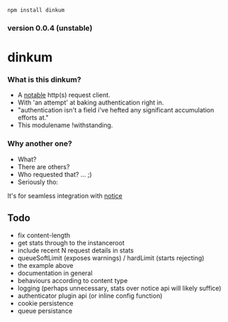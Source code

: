 `npm install dinkum`

### version 0.0.4 (unstable)

dinkum
======

### What is this dinkum?

* A [notable](https://github.com/nomilous/notice/tree/master/src/tools) http(s) request client.
* With 'an attempt' at baking authentication right in.
* "authentication isn't a field i've hefted any significant accumulation efforts at."
* This modulename !withstanding.

### Why another one?

* What? 
* There are others? 
* Who requested that? ... ;)
* Seriously tho:

It's for seamless integration with [notice](https://github.com/nomilous/notice-example)

Todo
----

* fix content-length
* get stats through to the instanceroot
* include recent N request details in stats
* queueSoftLimit (exposes warnings) / hardLimit (starts rejecting)
* the example above
* documentation in general
* behaviours according to content type
* logging (perhaps unnecessary, stats over notice api will likely suffice)
* authenticator plugin api (or inline config function)
* cookie persistence
* queue persistance
